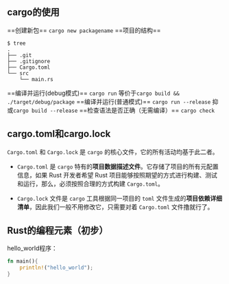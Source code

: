 ## cargo的使用
==创建新包==
``cargo new packagename``
==项目的结构==
```
$ tree
.
├── .git
├── .gitignore
├── Cargo.toml
└── src
    └── main.rs
```
==编译并运行(debug模式)==
``cargo run``
等价于``cargo build && ./target/debug/package``
==编译并运行(普通模式)==
``cargo run --release``
抑或``cargo build --release``
==检查语法是否正确（无需编译）==
``cargo check``

## cargo.toml和cargo.lock
`Cargo.toml` 和 `Cargo.lock` 是 `cargo` 的核心文件，它的所有活动均基于此二者。

- `Cargo.toml` 是 `cargo` 特有的**项目数据描述文件**。它存储了项目的所有元配置信息，如果 Rust 开发者希望 Rust 项目能够按照期望的方式进行构建、测试和运行，那么，必须按照合理的方式构建 `Cargo.toml`。
    
- `Cargo.lock` 文件是 `cargo` 工具根据同一项目的 `toml` 文件生成的**项目依赖详细清单**，因此我们一般不用修改它，只需要对着 `Cargo.toml` 文件撸就行了。



## Rust的编程元素（初步）
hello_world程序：
```rust
fn main(){
	println!("hello_world");
}
```